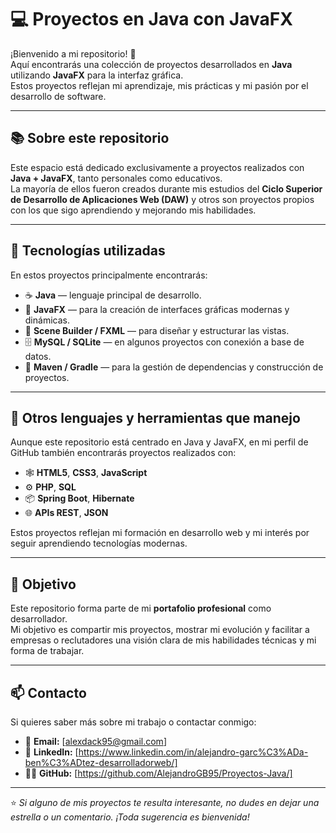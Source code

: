 # 💻 Proyectos en Java con JavaFX

¡Bienvenido a mi repositorio! 🚀  
Aquí encontrarás una colección de proyectos desarrollados en **Java** utilizando **JavaFX** para la interfaz gráfica.  
Estos proyectos reflejan mi aprendizaje, mis prácticas y mi pasión por el desarrollo de software.

---

## 📚 Sobre este repositorio

Este espacio está dedicado exclusivamente a proyectos realizados con **Java + JavaFX**, tanto personales como educativos.  
La mayoría de ellos fueron creados durante mis estudios del **Ciclo Superior de Desarrollo de Aplicaciones Web (DAW)** y otros son proyectos propios con los que sigo aprendiendo y mejorando mis habilidades.

---

## 🧠 Tecnologías utilizadas

En estos proyectos principalmente encontrarás:

- ☕ **Java** — lenguaje principal de desarrollo.  
- 🎨 **JavaFX** — para la creación de interfaces gráficas modernas y dinámicas.  
- 🧩 **Scene Builder / FXML** — para diseñar y estructurar las vistas.  
- 🗄️ **MySQL / SQLite** — en algunos proyectos con conexión a base de datos.  
- 🧰 **Maven / Gradle** — para la gestión de dependencias y construcción de proyectos.

---

## 🌱 Otros lenguajes y herramientas que manejo

Aunque este repositorio está centrado en Java y JavaFX, en mi perfil de GitHub también encontrarás proyectos realizados con:

- 🕸️ **HTML5**, **CSS3**, **JavaScript**  
- ⚙️ **PHP**, **SQL**  
- 📦 **Spring Boot**, **Hibernate**  
- 🌐 **APIs REST**, **JSON**

Estos proyectos reflejan mi formación en desarrollo web y mi interés por seguir aprendiendo tecnologías modernas.

---

## 🎯 Objetivo

Este repositorio forma parte de mi **portafolio profesional** como desarrollador.  
Mi objetivo es compartir mis proyectos, mostrar mi evolución y facilitar a empresas o reclutadores una visión clara de mis habilidades técnicas y mi forma de trabajar.

---

## 📫 Contacto

Si quieres saber más sobre mi trabajo o contactar conmigo:

- 📧 **Email:** [alexdack95@gmail.com]  
- 💼 **LinkedIn:** [https://www.linkedin.com/in/alejandro-garc%C3%ADa-ben%C3%ADtez-desarrolladorweb/]
- 🧑‍💻 **GitHub:** [https://github.com/AlejandroGB95/Proyectos-Java/]

---

⭐ *Si alguno de mis proyectos te resulta interesante, no dudes en dejar una estrella o un comentario. ¡Toda sugerencia es bienvenida!*

